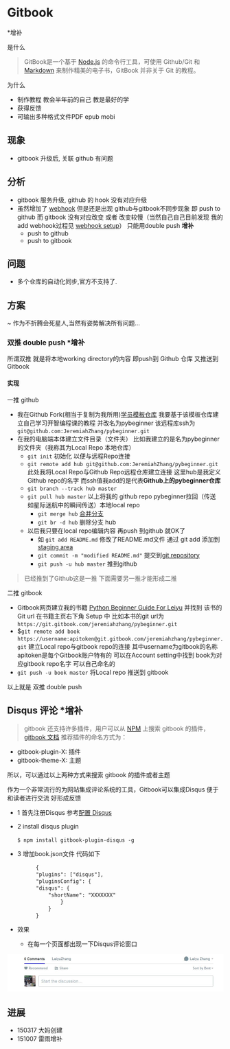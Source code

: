 # Gitbook

*增补

是什么

> GitBook是一个基于 [Node.js](https://nodejs.org/en/) 的命令行工具，可使用 Github/Git 和 [Markdown](http://baike.baidu.com/view/2311114.htm) 来制作精美的电子书，GitBook 并非关于 Git 的教程。

为什么

- 制作教程 教会半年前的自己 教是最好的学
- 获得反馈
- 可输出多种格式文件PDF epub mobi


## 现象

- gitbook 升级后, 关联 github 有问题

## 分析

- gitbook 服务升级, github 的 hook 没有对应升级
- 虽然增加了 [webhook](https://help.gitbook.com/github/index.html#webhooks) 但是还是出现 github与gitbook不同步现象 即 push to github 而 gitbook 没有对应改变 或者 改变较慢（当然自己自己目前发现 我的add webhook过程见 [webhook setup](https://jeremiahzhang.gitbooks.io/gitbookguide/content/build/webhookssetup.html)） 只能用double push **增补**
	+ push to github
	+ push to gitbook 

## 问题

- 多个仓库的自动化同步,官方不支持了.

## 方案

~ 作为不折腾会死星人,当然有姿势解决所有问题...

### 双推 double push *增补

所谓双推 就是将本地working directory的内容 即push到 Github 仓库 又推送到 Gitbook

#### 实现 ####

一推 github

- 我在Github Fork(相当于复制为我所用)[学员模板仓库](https://github.com/OpenMindClub/OMOOC.py) 我要基于该模板仓库建立自己学习开智编程课的教程 并改名为pybeginner 该远程库ssh为 `git@github.com:JeremiahZhang/pybeginner.git`
- 在我的电脑端本体建立文件目录（文件夹） 比如我建立的是名为pybeginner的文件夹（我称其为Local Repo 本地仓库）
	+ `git init` 初始化 以便与远程Repo连接
	+ `git remote add hub git@github.com:JeremiahZhang/pybeginner.git` 此处我将Local Repo与Github Repo远程仓库建立连接 这里hub是我定义Github repo的名字 而ssh值我add的是代表**Github上的pybeginner仓库**
	+ `git branch --track hub master`
	+ `git pull hub master` 以上将我的 github repo pybeginner拉回（传送 如星际迷航中的瞬间传送）本地local repo
		+ `git merge hub` [合并分支](https://git-scm.com/book/zh/v1/Git-%E5%88%86%E6%94%AF-%E5%88%86%E6%94%AF%E7%9A%84%E6%96%B0%E5%BB%BA%E4%B8%8E%E5%90%88%E5%B9%B6)
		+ `git br -d hub` 删除分支 hub
	+ 以后我只要在local repo编辑内容 再push 到github 就OK了
		+ 如 `git add README.md` 修改了README.md文件 通过 git add 添加到[staging area](https://git-scm.com/book/zh/v1/%E8%B5%B7%E6%AD%A5-Git-%E5%9F%BA%E7%A1%80#%E6%96%87%E4%BB%B6%E7%9A%84%E4%B8%89%E7%A7%8D%E7%8A%B6%E6%80%81)
		+ `git commit -m "modified README.md"` 提交到[git repository](https://git-scm.com/book/zh/v1/%E8%B5%B7%E6%AD%A5-Git-%E5%9F%BA%E7%A1%80#%E6%96%87%E4%BB%B6%E7%9A%84%E4%B8%89%E7%A7%8D%E7%8A%B6%E6%80%81)
		+ `git push -u hub master` 推到github

> 已经推到了Github这是一推	下面需要另一推才能形成二推

二推 gitbook

- Gitbook网页建立我的书籍 [Python Beginner Guide For Leiyu](https://www.gitbook.com/book/jeremiahzhang/pybeginner/details) 并找到 该书的 Git url 在书籍主页右下角 Setup 中 比如本书的git url为`https://git.gitbook.com/jeremiahzhang/pybeginner.git`
- $`git remote add book https://username:apitoken@git.gitbook.com/jeremiahzhang/pybeginner.git`  建立Local repo与gitbook repo的连接 其中username为gitbook的名称 apitoken是每个Gitbook账户特有的 可以在Account setting中找到 book为对应gitbook repo名字 可以自己命名的
- `git push -u book master` 将Local repo 推送到 gitbook

以上就是 双推 double push

## Disqus 评论 *增补

> gitbook 还支持许多插件，用户可以从 [NPM](https://www.npmjs.com/) 上搜索 gitbook 的插件，[gitbook 文档](https://github.com/GitbookIO/plugin) 推荐插件的命名方式为：
> 
- gitbook-plugin-X: 插件
- gitbook-theme-X: 主题
> 
所以，可以通过以上两种方式来搜索 gitbook 的插件或者主题

作为一个非常流行的为网站集成评论系统的工具，Gitbook可以集成Disqus 便于和读者进行交流 好形成反馈

- 1 首先注册Disqus 参考[配置 Disqus](https://openmindclub.gitbooks.io/omooc-py/content/support/Disqus_Setup.html) 
- 2 install disqus plugin   

	`$ npm install gitbook-plugin-disqus -g`
- 3 增加book.json文件 代码如下
 
		    {
			"plugins": ["disqus"],  
			"pluginsConfig": {  
			"disqus": {  
				"shortName": "XXXXXXX"  
					}
				}  
			}
- 效果
	- 在每一个页面都出现一下Disqus评论窗口

![disqus01](https://raw.githubusercontent.com/JeremiahZhang/gitbookguide/master/_images/disqus-01.JPG)


## 进展

- 150317 大妈创建
- 151007 雷雨增补